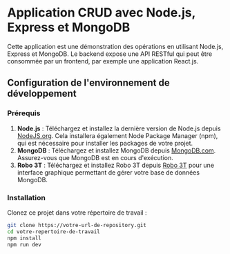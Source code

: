 # Application CRUD avec Node.js, Express et MongoDB

Cette application est une démonstration des opérations  en  utilisant Node.js, Express et MongoDB. Le backend expose une API RESTful qui peut être consommée par un frontend, par exemple une application React.js.



## Configuration de l'environnement de développement

### Prérequis

1. **Node.js** : Téléchargez et installez la dernière version de Node.js depuis [NodeJS.org](https://nodejs.org/). Cela installera également Node Package Manager (npm), qui est nécessaire pour installer les packages de votre projet.
2. **MongoDB** : Téléchargez et installez MongoDB depuis [MongoDB.com](https://www.mongodb.com/). Assurez-vous que MongoDB est en cours d'exécution.
3. **Robo 3T** : Téléchargez et installez Robo 3T depuis [Robo 3T](https://robomongo.org/) pour une interface graphique permettant de gérer votre base de données MongoDB.

### Installation

Clonez ce projet dans votre répertoire de travail :

```sh
git clone https://votre-url-de-repository.git
cd votre-repertoire-de-travail
npm install
npm run dev
